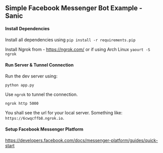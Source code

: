 ## Simple Facebook Messenger Bot Example - Sanic


#### Install Dependencies

Install all dependencies using `pip install -r requirements.pip`
		
Install Ngrok from - <a href="https://ngrok.com/">https://ngrok.com/</a> or if using Arch Linux `yaourt -S ngrok`

#### Run Server & Tunnel Connection

Run the dev server using: 

	python app.py

Use `ngrok` to tunnel the connection. 

	ngrok http 5000

You shall see the url for your local server. Something like: `https://6cwqcffb8.ngrok.io`. 

#### Setup Facebook Messenger Platform

<a href="https://developers.facebook.com/docs/messenger-platform/guides/quick-start">https://developers.facebook.com/docs/messenger-platform/guides/quick-start</a>

	
